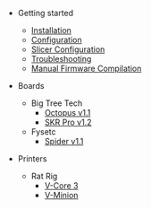 - Getting started
  - [Installation](installation.md)
  - [Configuration](configuration.md)
  - [Slicer Configuration](slicers.md)
  - [Troubleshooting](troubleshooting.md)
  - [Manual Firmware Compilation](manual-firmware-compilation.md)

- Boards
  - Big Tree Tech 
    - [Octopus v1.1](boards/btt/octopus-11.md)
    - [SKR Pro v1.2](boards/btt/skr-pro-12.md)
  - Fysetc
    - [Spider v1.1](boards/fysetc/spider-11.md) 

- Printers
  - Rat Rig
    - [V-Core 3](printers/v-core-3.md)
    - [V-Minion](printers/v-minion.md)

<!-- - [Changelog](changelog.md) -->
